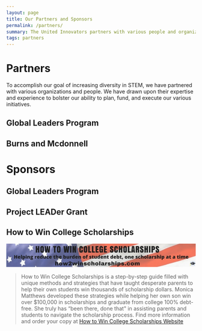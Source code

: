 ```yaml
---
layout: page
title: Our Partners and Sponsors
permalink: /partners/
summary: The United Innovators partners with various people and organizations to achieve our goals
tags: partners
---
```


# Partners

To accomplish our goal of increasing diversity in STEM, we have partnered with various organizations and people. We have drawn upon their expertise and experience to bolster our ability to plan, fund, and execute our various initiatives.

## Global Leaders Program

## Burns and Mcdonnell


# Sponsors

## Global Leaders Program

## Project LEADer Grant

## How to Win College Scholarships

![alt text](/images/How_to_Win_College_Scholarships_banner.png "How to Win College Scholarships")

>How to Win College Scholarships is a step-by-step guide filled with unique methods and strategies that have taught desperate parents to help their own students win thousands of scholarship dollars. Monica Matthews developed these strategies while helping her own son win over $100,000 in scholarships and graduate from college 100% debt-free. She truly has “been there, done that" in assisting parents and students to navigate the scholarship process. Find more information and order your copy at [How to Win College Scholarships Website](https://how2winscholarships.com) 
